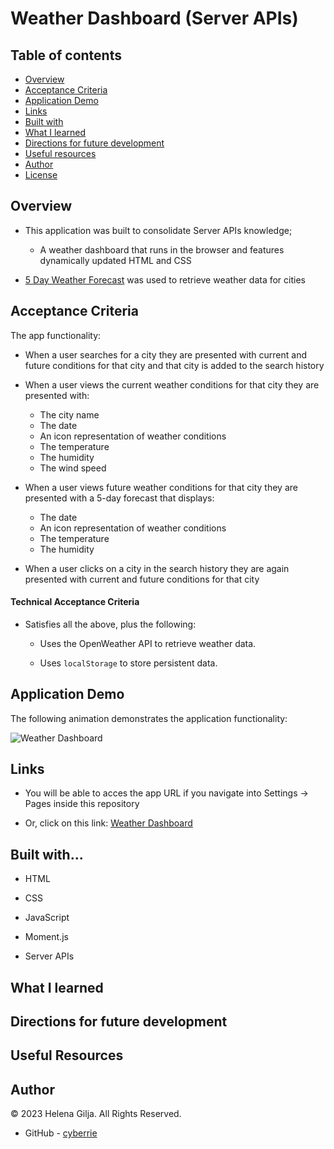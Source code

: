 # Weather Dashboard (Server APIs)

## Table of contents

- [Overview](#overview)
- [Acceptance Criteria](#acceptance-criteria)
- [Application Demo](#application-demo)
- [Links](#links)
- [Built with](#built-with)
- [What I learned](#what-i-learned)
- [Directions for future development](#directions-for-future-development)
- [Useful resources](#useful-resources)
- [Author](#author)
- [License](#license)

## Overview

- This application was built to consolidate Server APIs knowledge;

  - A weather dashboard that runs in the browser and features dynamically updated HTML and CSS

- [5 Day Weather Forecast](https://openweathermap.org/forecast5) was used to retrieve weather data for cities

## Acceptance Criteria

The app functionality:

- When a user searches for a city they are presented with current and future conditions for that city and that city is added to the search history

- When a user views the current weather conditions for that city they are presented with:

  - The city name
  - The date
  - An icon representation of weather conditions
  - The temperature
  - The humidity
  - The wind speed

- When a user views future weather conditions for that city they are presented with a 5-day forecast that displays:

  - The date
  - An icon representation of weather conditions
  - The temperature
  - The humidity

- When a user clicks on a city in the search history they are again presented with current and future conditions for that city

#### Technical Acceptance Criteria

- Satisfies all the above, plus the following:

  - Uses the OpenWeather API to retrieve weather data.

  - Uses `localStorage` to store persistent data.

## Application Demo

The following animation demonstrates the application functionality:

![Weather Dashboard]()

## Links

- You will be able to acces the app URL if you navigate into Settings → Pages inside this repository

- Or, click on this link: [Weather Dashboard]()

## Built with...

- HTML

- CSS

- JavaScript

- Moment.js

- Server APIs

## What I learned

## Directions for future development

## Useful Resources

## Author

©️ 2023 Helena Gilja. All Rights Reserved.

- GitHub - [cyberrie](https://github.com/cyberrie)
